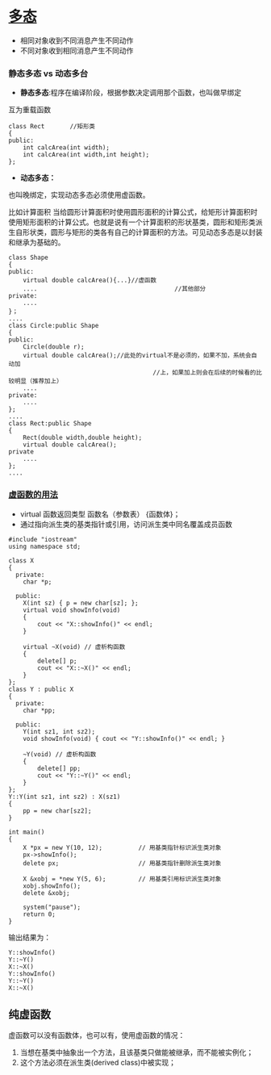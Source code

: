 ﻿# [多态](https://www.cnblogs.com/jin521/p/5602190.html)
- 相同对象收到不同消息产生不同动作 
- 不同对象收到相同消息产生不同动作

### 静态多态 vs 动态多台
- **静态多态**:程序在编译阶段，根据参数决定调用那个函数，也叫做早绑定

互为重载函数

```
class Rect       //矩形类
{
public:
    int calcArea(int width);
    int calcArea(int width,int height);
};
```


- **动态多态：**

也叫晚绑定，实现动态多态必须使用虚函数。

比如计算面积 当给圆形计算面积时使用圆形面积的计算公式，给矩形计算面积时使用矩形面积的计算公式。也就是说有一个计算面积的形状基类，圆形和矩形类派生自形状类，圆形与矩形的类各有自己的计算面积的方法。可见动态多态是以封装和继承为基础的。

```
class Shape
{
public:
    virtual double calcArea(){...}//虚函数
    ....                                      //其他部分
private:
    ....
}；
....
class Circle:public Shape
{
public:
    Circle(double r);
    virtual double calcArea();//此处的virtual不是必须的，如果不加，系统会自动加
                                        //上，如果加上则会在后续的时候看的比较明显（推荐加上）
    ....
private:
    ....
};
....
class Rect:public Shape
{
    Rect(double width,double height);
    virtual double calcArea();
private
    ....
};
....
```

### [虚函数的用法](https://baike.baidu.com/item/虚函数/2912832?fr=aladdin)

- virtual 函数返回类型 函数名（参数表） {函数体}；
- 通过指向派生类的基类指针或引用，访问派生类中同名覆盖成员函数

```
#include "iostream"
using namespace std;

class X
{
  private:
    char *p;

  public:
    X(int sz) { p = new char[sz]; };
    virtual void showInfo(void)
    {
        cout << "X::showInfo()" << endl;
    }

    virtual ~X(void) // 虚析构函数
    {
        delete[] p;
        cout << "X::~X()" << endl;
    }
};
class Y : public X
{
  private:
    char *pp;

  public:
    Y(int sz1, int sz2);
    void showInfo(void) { cout << "Y::showInfo()" << endl; }

    ~Y(void) // 虚析构函数
    {
        delete[] pp;
        cout << "Y::~Y()" << endl;
    }
};
Y::Y(int sz1, int sz2) : X(sz1)
{
    pp = new char[sz2];
}

int main()
{
    X *px = new Y(10, 12);          // 用基类指针标识派生类对象
    px->showInfo();
    delete px;                      // 用基类指针删除派生类对象

    X &xobj = *new Y(5, 6);         // 用基类引用标识派生类对象
    xobj.showInfo();
    delete &xobj;

    system("pause");
    return 0;
}

```

输出结果为：
```
Y::showInfo()
Y::~Y()
X::~X()
Y::showInfo()
Y::~Y()
X::~X()
```


## 纯虚函数

虚函数可以没有函数体，也可以有，使用虚函数的情况：

1. 当想在基类中抽象出一个方法，且该基类只做能被继承，而不能被实例化；
2. 这个方法必须在派生类(derived class)中被实现；
